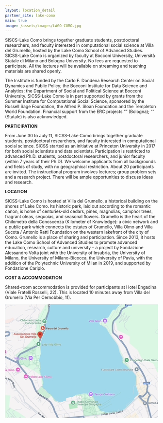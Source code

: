 ```yaml
---
layout: location_detail
partner_site: lake-como
main: true
image: /assets/images/LAGO-COMO.jpg
---
```


[//]: # (ORGANIZERS: Update the info to match your location. Add a site image to /assets/images/ and update the placeholder URL above to match it. See _data/2025/Lake Como for yml files that control the header content, location info on general sites page, people lists, and sidebar.)

SISCS-Lake Como brings together graduate students, postdoctoral researchers, and faculty interested in computational social science at Villa del Grumello, hosted by the Lake Como School of Advanced Studies. SICSS-Lake Como is organized by faculty at Bocconi University, Università Statale di Milano and Bologna University. No fees are requested to participate. All the lectures will be available on streaming and teaching materials are shared openly.

The Institute is funded by the Carlo F. Dondena Research Center on Social Dynamics and Public Policy; the Bocconi Institute for Data Science and Analytics; the Department of Social and Political Science at Bocconi University. SICSS-Lake Como is in part supported by grants from the Summer Institute for Computational Social Science, sponsored by the Russell Sage Foundation, the Alfred P. Sloan Foundation and the Templeton World Foundation. Financial support from the ERC projects “” (Bologna); “” (Statale) is also acknowledged.



**PARTICIPATION**

From June 30 to July 11, SICSS-Lake Como brings together graduate students, postdoctoral researchers, and faculty interested in computational social science. SICSS started as an initiative at Princeton University in 2017 for both social scientists and data scientists. Participation is restricted to advanced Ph.D. students, postdoctoral researchers, and junior faculty (within 7 years of their Ph.D). We welcome applicants from all backgrounds and fields of study, with no geographical restriction. About 20 participants are invited. The instructional program involves lectures; group problem sets and a research project. There will be ample opportunities to discuss ideas and research.


**LOCATION**

SICSS-Lake Como is hosted at Villa del Grumello, a historical building on the shores of Lake Como. Its historic park, laid out according to the romantic canon, is home of centuries-old cedars, pines, magnolias, camphor trees, fragrant oleas, sequoias, and seasonal flowers. Grumello is the heart of the Chilometro della Conoscenza (Kilometer of Knowledge): a civic network and a public park which connects the estates of Grumello, Villa Olmo and Villa Sucota / Antonio Ratti Foundation on the western lakefront of the city of Como. Grumello is a place of sharing and participation. Since 2013, it hosts the Lake Como School of Advanced Studies to promote advanced education, research, culture and university – a project by Fondazione Alessandro Volta joint with the University of Insubria, the University of Milano, the University of Milano-Bicocca, the University of Pavia, with the addition of the Polytechnic University of Milan in 2019, and supported by Fondazione Cariplo.


**COST & ACCOMMODATION**

Shared-room accommodation is provided for participants at Hotel Engadina (Viale Fratelli Rosselli, 22). This is located 10 minutes away from Villa del Grumello (Via Per Cernobbio, 11).

![Alt text](/assets/images/Villa_del_Grumello.png)


[//]: # (ORGANIZERS: feel free to add a link to your application materials or your SICSS apply page above.)
